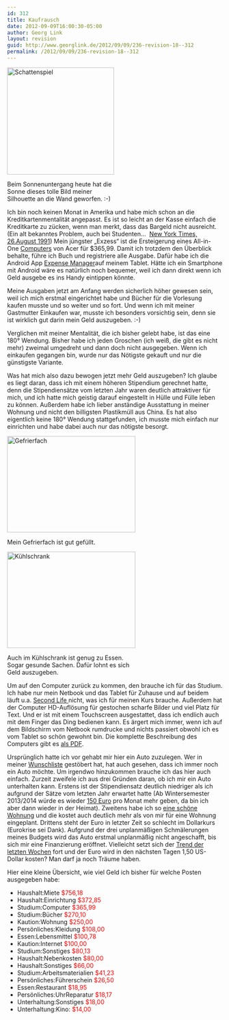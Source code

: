 ```yaml
---
id: 312
title: Kaufrausch
date: 2012-09-09T16:00:30-05:00
author: Georg Link
layout: revision
guid: http://www.georglink.de/2012/09/09/236-revision-18--312
permalink: /2012/09/09/236-revision-18--312
---
```

<div id="attachment_245" style="width: 260px" class="wp-caption alignleft">
  <a href="http://www.georglink.de/2012/09/09/kaufrausch--236/schattenspiel_blog" rel="attachment wp-att-245"><img aria-describedby="caption-attachment-245" loading="lazy" class=" wp-image-245 " title="Schattenspiel" src="http://www.georglink.de/media/2012/09/Schattenspiel_blog-150x150.jpg" alt="Schattenspiel" width="250" height="250" srcset="http://www.georglink.de/media/2012/09/Schattenspiel_blog-150x150.jpg 150w, http://www.georglink.de/media/2012/09/Schattenspiel_blog-300x300.jpg 300w, http://www.georglink.de/media/2012/09/Schattenspiel_blog.jpg 1024w" sizes="(max-width: 250px) 100vw, 250px" /></a>
  
  <p id="caption-attachment-245" class="wp-caption-text">
    Beim Sonnenuntergang heute hat die Sonne dieses tolle Bild meiner Silhouette an die Wand geworfen. :-)
  </p>
</div>

Ich bin noch keinen Monat in Amerika und habe mich schon an die Kreditkartenmentalität angepasst. Es ist so leicht an der Kasse einfach die Kreditkarte zu zücken, wenn man merkt, dass das Bargeld nicht ausreicht. (Ein alt bekanntes Problem, auch bei Studenten&#8230;  <a title="Kreditkarten für Studenten" href="http://www.nytimes.com/1991/08/26/us/using-credit-cards-students-learn-a-hard-lesson.html?pagewanted=all&src=pm" target="_blank">New York Times, 26.August 1991</a>) Mein jüngster „Exzess“ ist die Ersteigerung eines All-in-One <a href="http://www.georglink.de/media/2012/09/2012-09-08_uBid-Acer-Aspire-PW02.020-Pentium-G6950-2.80GHz-4GB-1TB.pdf" target="_blank">Computers</a> von Acer für $365,99. Damit ich trotzdem den Überblick behalte, führe ich Buch und registriere alle Ausgabe. Dafür habe ich die Android App <a title="Expense Manager im Google Play Store" href="https://play.google.com/store/apps/details?id=com.expensemanager&feature=nav_result" target="_blank">Expense Manager</a>auf meinem Tablet. Hätte ich ein Smartphone mit Android wäre es natürlich noch bequemer, weil ich dann direkt wenn ich Geld ausgebe es ins Handy eintippen könnte.

Meine Ausgaben jetzt am Anfang werden sicherlich höher gewesen sein, weil ich mich erstmal eingerichtet habe und Bücher für die Vorlesung kaufen musste und so weiter und so fort. Und wenn ich mit meiner Gastmutter Einkaufen war, musste ich besonders vorsichtig sein, denn sie ist wirklich gut darin mein Geld auszugeben. :-)

Verglichen mit meiner Mentalität, die ich bisher gelebt habe, ist das eine 180° Wendung. Bisher habe ich jeden Groschen (ich weiß, die gibt es nicht mehr) zweimal umgedreht und dann doch nicht ausgegeben. Wenn ich einkaufen gegangen bin, wurde nur das Nötigste gekauft und nur die günstigste Variante.

Was hat mich also dazu bewogen jetzt mehr Geld auszugeben? Ich glaube es liegt daran, dass ich mit einem höheren Stipendium gerechnet hatte, denn die Stipendiensätze vom letzten Jahr waren deutlich attraktiver für mich, und ich hatte mich geistig darauf eingestellt in Hülle und Fülle leben zu können. Außerdem habe ich lieber anständige Ausstattung in meiner Wohnung und nicht den billigsten Plastikmüll aus China. Es hat also eigentlich keine 180° Wendung stattgefunden, ich musste mich einfach nur einrichten und habe dabei auch nur das nötigste besorgt.

<div id="attachment_248" style="width: 310px" class="wp-caption aligncenter">
  <a href="http://www.georglink.de/2012/09/09/kaufrausch--236/gefrierfach" rel="attachment wp-att-248"><img aria-describedby="caption-attachment-248" loading="lazy" class="size-medium wp-image-248 " title="gefrierfach" src="http://www.georglink.de/media/2012/09/gefrierfach-300x225.jpg" alt="Gefrierfach" width="300" height="225" srcset="http://www.georglink.de/media/2012/09/gefrierfach-300x225.jpg 300w, http://www.georglink.de/media/2012/09/gefrierfach.jpg 1024w" sizes="(max-width: 300px) 100vw, 300px" /></a>
  
  <p id="caption-attachment-248" class="wp-caption-text">
    Mein Gefrierfach ist gut gefüllt.
  </p>
</div>

<div id="attachment_249" style="width: 310px" class="wp-caption aligncenter">
  <a href="http://www.georglink.de/2012/09/09/kaufrausch--236/kuhlschrank" rel="attachment wp-att-249"><img aria-describedby="caption-attachment-249" loading="lazy" class="size-medium wp-image-249" title="Kühlschrank" src="http://www.georglink.de/media/2012/09/Kühlschrank-300x225.jpg" alt="Kühlschrank" width="300" height="225" srcset="http://www.georglink.de/media/2012/09/Kühlschrank-300x225.jpg 300w, http://www.georglink.de/media/2012/09/Kühlschrank.jpg 1024w" sizes="(max-width: 300px) 100vw, 300px" /></a>
  
  <p id="caption-attachment-249" class="wp-caption-text">
    Auch im Kühlschrank ist genug zu Essen. Sogar gesunde Sachen. Dafür lohnt es sich Geld auszugeben.
  </p>
</div>

Um auf den Computer zurück zu kommen, den brauche ich für das Studium. Ich habe nur mein Netbook und das Tablet für Zuhause und auf beidem läuft u.a. <a title="Systemanforderungen von Second Life" href="http://secondlife.com/support/system-requirements/?lang=de-DE" target="_blank">Second Life </a>nicht, was ich für meinen Kurs brauche. Außerdem hat der Computer HD-Auflösung für gestochen scharfe Bilder und viel Platz für Text. Und er ist mit einem Touchscreen ausgestattet, dass ich endlich auch mit dem Finger das Ding bedienen kann. Es ärgert mich immer, wenn ich auf dem Bildschirm vom Netbook rumdrucke und nichts passiert obwohl ich es vom Tablet so schön gewohnt bin. Die komplette Beschreibung des Computers gibt es <a href="http://www.georglink.de/media/2012/09/2012-09-08_uBid-Acer-Aspire-PW02.020-Pentium-G6950-2.80GHz-4GB-1TB.pdf" target="_blank">als PDF</a>.

Ursprünglich hatte ich vor gehabt mir hier ein Auto zuzulegen. Wer in meiner [Wunschliste](http://www.georglink.de/wunschliste "Wunschliste") gestöbert hat, hat auch gesehen, dass ich immer noch ein Auto möchte. Um irgendwo hinzukommen brauche ich das hier auch einfach. Zurzeit zweifele ich aus drei Gründen daran, ob ich mir ein Auto unterhalten kann. Erstens ist der Stipendiensatz deutlich niedriger als ich aufgrund der Sätze vom letzten Jahr erwartet hatte (Ab Wintersemester 2013/2014 würde es wieder <a title="Stipendiensätze " href="http://www.daad.de/imperia/md/content/hochschulen/isap/ausschreibung/7_f__rders__tze_nach_l__ndern_ab_13_14.pdf" target="_blank">150 Euro</a> pro Monat mehr geben, da bin ich aber dann wieder in der Heimat). Zweitens habe ich so [eine schöne Wohnung](http://www.georglink.de/2012/08/31/meine-zuhause-fur-das-naechste-jahr--117 "Meine Zuhause für das nächste Jahr") und die kostet auch deutlich mehr als von mir für eine Wohnung eingeplant. Drittens steht der Euro in letzter Zeit so schlecht im Dollarkurs (Eurokrise sei Dank). Aufgrund der drei unplanmäßigen Schmälerungen meines Budgets wird das Auto erstmal unplanmäßig nicht angeschafft, bis sich mir eine Finanzierung eröffnet. Vielleicht setzt sich der <a title="Entwicklung des Euro-Dollar Kurses" href="http://www.google.com/finance?q=EURUSD" target="_blank">Trend der letzten Wochen</a> fort und der Euro wird in den nächsten Tagen 1,50 US-Dollar kosten? Man darf ja noch Träume haben.<!--more-->

Hier eine kleine Übersicht, wie viel Geld ich bisher für welche Posten ausgegeben habe:

  * Haushalt:Miete <span style="color: #ff0000;">$756,18</span>
  * Haushalt:Einrichtung <span style="color: #ff0000;">$372,85</span>
  * Studium:Computer <span style="color: #ff0000;">$365,99</span>
  * Studium:Bücher <span style="color: #ff0000;">$270,10</span>
  * Kaution:Wohnung <span style="color: #ff0000;">$250,00</span>
  * Persönliches:Kleidung <span style="color: #ff0000;">$108,00</span>
  * Essen:Lebensmittel <span style="color: #ff0000;">$100,78</span>
  * Kaution:Internet <span style="color: #ff0000;">$100,00</span>
  * Studium:Sonstiges <span style="color: #ff0000;">$80,13</span>
  * Haushalt:Nebenkosten <span style="color: #ff0000;">$80,00</span>
  * Haushalt:Sonstiges <span style="color: #ff0000;">$66,00</span>
  * Studium:Arbeitsmaterialien <span style="color: #ff0000;">$41,23</span>
  * Persönliches:Führerschein <span style="color: #ff0000;">$26,50</span>
  * Essen:Restaurant <span style="color: #ff0000;">$18,95</span>
  * Persönliches:UhrReparatur <span style="color: #ff0000;">$18,17</span>
  * Unterhaltung:Sonstiges <span style="color: #ff0000;">$18,00</span>
  * Unterhaltung:Kino: <span style="color: #ff0000;">$14,00</span>